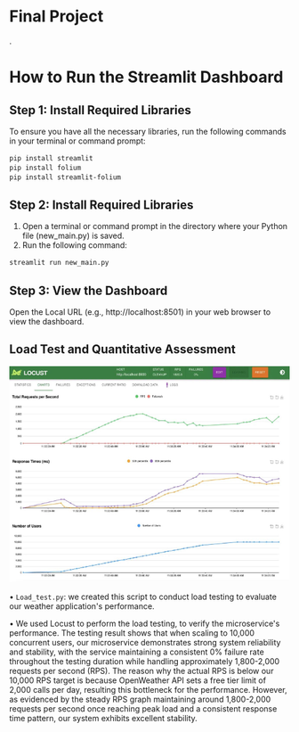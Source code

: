 # Final Project
.
# How to Run the Streamlit Dashboard

## Step 1: Install Required Libraries
To ensure you have all the necessary libraries, run the following commands in your terminal or command prompt:
```bash
pip install streamlit
pip install folium
pip install streamlit-folium
```

## Step 2: Install Required Libraries
1. Open a terminal or command prompt in the directory where your Python file (new_main.py) is saved.
2. Run the following command:
```bash
streamlit run new_main.py
```
## Step 3: View the Dashboard
Open the Local URL (e.g., http://localhost:8501) in your web browser to view the dashboard.


## Load Test and Quantitative Assessment 

![alt text](images/load_test.png)

•	`Load_test.py`: we created this script to conduct load testing to evaluate our weather application's performance. 

•	We used Locust to perform the load testing, to verify the microservice's performance. The testing result shows that when scaling to 10,000 concurrent users, our microservice demonstrates strong system reliability and stability, with the service maintaining a consistent 0% failure rate throughout the testing duration while handling approximately 1,800-2,000 requests per second (RPS). The reason why the actual RPS is below our 10,000 RPS target is because OpenWeather API sets a free tier limit of 2,000 calls per day, resulting this bottleneck for the performance. However, as evidenced by the steady RPS graph maintaining around 1,800-2,000 requests per second once reaching peak load and a consistent response time pattern, our system exhibits excellent stability. 
